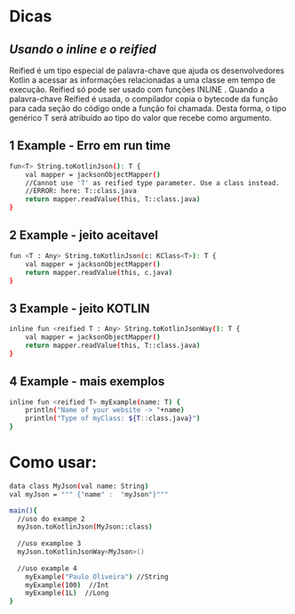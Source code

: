 #  Dicas
## _Usando o inline e o reified_


 Reified é um tipo especial de palavra-chave que
 ajuda os desenvolvedores Kotlin a acessar as informações
 relacionadas a uma classe em tempo de execução.
 Reified só pode ser usado com funções INLINE .
 Quando a palavra-chave Reified é usada, o compilador copia
 o bytecode da função para cada seção do código onde a função
 foi chamada. Desta forma, o tipo genérico T será atribuído ao
 tipo do valor que recebe como argumento.

## 1 Example - Erro em run time
```sh
fun<T> String.toKotlinJson(): T {
    val mapper = jacksonObjectMapper()
    //Cannot use 'T' as reified type parameter. Use a class instead.
    //ERROR: here: T::class.java
    return mapper.readValue(this, T::class.java)
}
```
## 2 Example - jeito aceitavel
```sh
fun <T : Any> String.toKotlinJson(c: KClass<T>): T {
    val mapper = jacksonObjectMapper()
    return mapper.readValue(this, c.java)
}
```

## 3 Example - jeito KOTLIN
```sh
inline fun <reified T : Any> String.toKotlinJsonWay(): T {
    val mapper = jacksonObjectMapper()
    return mapper.readValue(this, T::class.java)
}
```

## 4 Example - mais exemplos
```sh
inline fun <reified T> myExample(name: T) {
    println("Name of your website -> "+name)
    println("Type of myClass: ${T::class.java}")
}
```



# Como usar:
```sh
data class MyJson(val name: String)
val myJson = """ {"name" :  "myJson"}"""

main(){
  //uso do exampe 2
  myJson.toKotlinJson(MyJson::class)    
  
  //uso examploe 3
  myJson.toKotlinJsonWay<MyJson>()
  
  //uso example 4
    myExample("Paulo Oliveira") //String
    myExample(100)  //Int
    myExample(1L)  //Long
}
```
